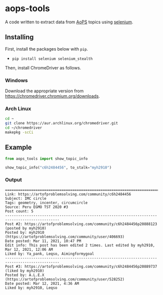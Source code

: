 # aops-tools

A code written to extract data from
[AoPS](https://artofproblemsolving.com/community/) topics using
[selenium](https://pypi.org/project/selenium/).

## Installing

First, install the packages below with `pip`.

* `pip install selenium selenium_stealth`

Then, install ChromeDriver as follows.

### Windows

Download the appropriate version from <https://chromedriver.chromium.org/downloads>.

### Arch Linux

```sh
cd ~
git clone https://aur.archlinux.org/chromedriver.git
cd ~/chromedriver
makepkg -scCi
```

## Example

```py
from aops_tools import show_topic_info

show_topic_info("c6h2484456", to_stalk="myh2910")
```

### Output

```
===============================================================================================
Link: https://artofproblemsolving.com/community/c6h2484456
Subject: IMC circle
Tags: geometry, incenter, circumcircle
Source: Peru EGMO TST 2020 #3
Post count: 5
-----------------------------------------------------------------------------------------------
Post #2: https://artofproblemsolving.com/community/c6h2484456p20888123 (posted by myh2910)
Posted by: myh2910 (https://artofproblemsolving.com/community/user/406693)
Date posted: Mar 11, 2021, 10:47 PM
Edit info: This post has been edited 2 times. Last edited by myh2910, Mar 12, 2021, 12:06 AM
Liked by: Ya_pank, Leqso, Aimingformygoal
-----------------------------------------------------------------------------------------------
Post #3: https://artofproblemsolving.com/community/c6h2484456p20889737 (liked by myh2910)
Posted by: A.L.E.X (https://artofproblemsolving.com/community/user/528252)
Date posted: Mar 12, 2021, 4:36 AM
Liked by: myh2910, Leqso
```
